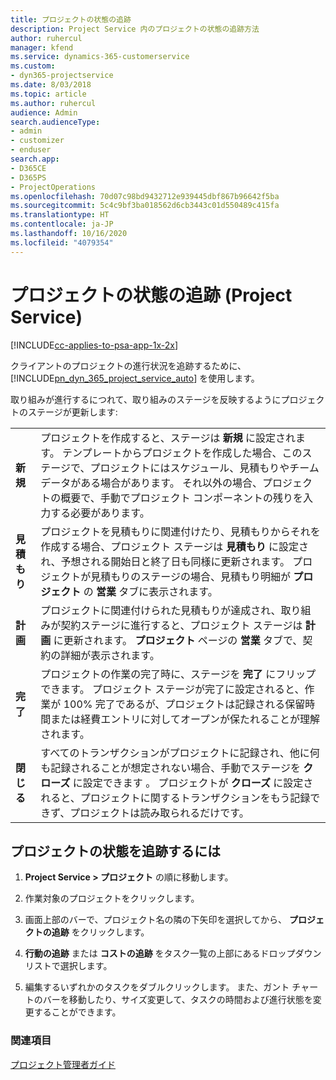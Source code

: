 ```yaml
---
title: プロジェクトの状態の追跡
description: Project Service 内のプロジェクトの状態の追跡方法
author: ruhercul
manager: kfend
ms.service: dynamics-365-customerservice
ms.custom:
- dyn365-projectservice
ms.date: 8/03/2018
ms.topic: article
ms.author: ruhercul
audience: Admin
search.audienceType:
- admin
- customizer
- enduser
search.app:
- D365CE
- D365PS
- ProjectOperations
ms.openlocfilehash: 70d07c98bd9432712e939445dbf867b96642f5ba
ms.sourcegitcommit: 5c4c9bf3ba018562d6cb3443c01d550489c415fa
ms.translationtype: HT
ms.contentlocale: ja-JP
ms.lasthandoff: 10/16/2020
ms.locfileid: "4079354"
---
```

# <a name="track-a-projects-status-project-service"></a>プロジェクトの状態の追跡 (Project Service)

[!INCLUDE[cc-applies-to-psa-app-1x-2x](../includes/cc-applies-to-psa-app-1x-2x.md)]

クライアントのプロジェクトの進行状況を追跡するために、[!INCLUDE[pn_dyn_365_project_service_auto](../includes/pn-dyn-365-project-service-auto.md)] を使用します。  

取り組みが進行するにつれて、取り組みのステージを反映するようにプロジェクトのステージが更新します:  


|              |                                                                                                                                                                                                                                                                                                  |
|--------------|--------------------------------------------------------------------------------------------------------------------------------------------------------------------------------------------------------------------------------------------------------------------------------------------------|
|   **新規**    | プロジェクトを作成すると、ステージは **新規** に設定されます。 テンプレートからプロジェクトを作成した場合、このステージで、プロジェクトにはスケジュール、見積もりやチーム データがある場合があります。 それ以外の場合、プロジェクトの概要で、手動でプロジェクト コンポーネントの残りを入力する必要があります。 |
|  **見積もり**   |      プロジェクトを見積もりに関連付けたり、見積もりからそれを作成する場合、プロジェクト ステージは **見積もり** に設定され、予想される開始日と終了日も同様に更新されます。 プロジェクトが見積もりのステージの場合、見積もり明細が **プロジェクト** の **営業** タブに表示されます。      |
|   **計画**   |                                     プロジェクトに関連付けられた見積もりが達成され、取り組みが契約ステージに進行すると、プロジェクト ステージは **計画** に更新されます。 **プロジェクト** ページの **営業** タブで、契約の詳細が表示されます。                                      |
| **完了** |                    プロジェクトの作業の完了時に、ステージを **完了** にフリップできます。 プロジェクト ステージが完了に設定されると、作業が 100% 完了であるが、プロジェクトは記録される保留時間または経費エントリに対してオープンが保たれることが理解されます。                     |
|  **閉じる**   |           すべてのトランザクションがプロジェクトに記録され、他に何も記録されることが想定されない場合、手動でステージを **クローズ** に設定できます 。 プロジェクトが **クローズ** に設定されると、プロジェクトに関するトランザクションをもう記録できず、プロジェクトは読み取られるだけです。           |

## <a name="to-track-a-projects-status"></a>プロジェクトの状態を追跡するには  

1.  **Project Service > プロジェクト** の順に移動します。  

2.  作業対象のプロジェクトをクリックします。  

3.  画面上部のバーで、プロジェクト名の隣の下矢印を選択してから、 **プロジェクトの追跡** をクリックします。  

4.  **行動の追跡** または **コストの追跡** をタスク一覧の上部にあるドロップダウン リストで選択します。  

5.  編集するいずれかのタスクをダブルクリックします。 また、ガント チャートのバーを移動したり、サイズ変更して、タスクの時間および進行状態を変更することができます。  

### <a name="see-also"></a>関連項目  
 [プロジェクト管理者ガイド](../psa/project-manager-guide.md)
